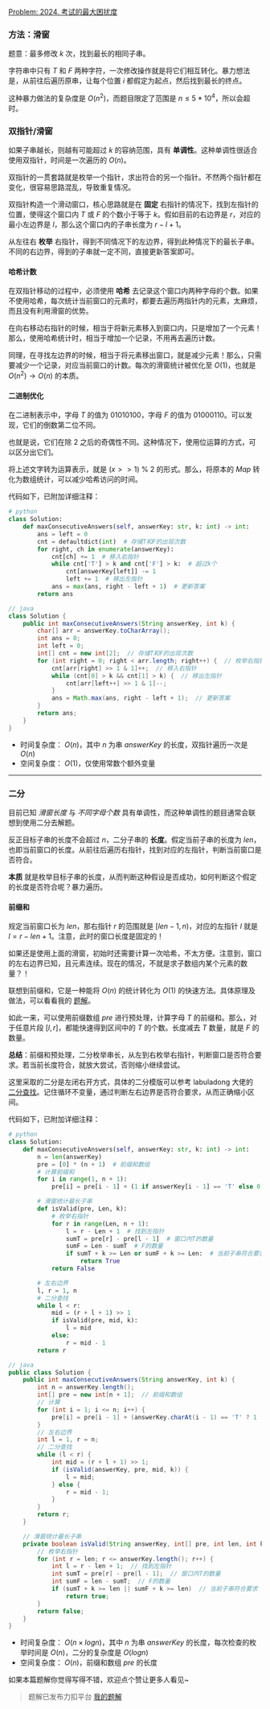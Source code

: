 [Problem: 2024. 考试的最大困扰度](https://leetcode.cn/problems/maximize-the-confusion-of-an-exam/description/)

### 方法：滑窗

题意：最多修改 $k$ 次，找到最长的相同子串。

字符串中只有 $T$ 和 $F$ 两种字符，一次修改操作就是将它们相互转化。暴力想法是，从前往后遍历原串，让每个位置 $i$ 都假定为起点，然后找到最长的终点。

这种暴力做法的复杂度是 $O(n^2)$，而题目限定了范围是 $n\leq 5*10^4$，所以会超时。

### 双指针/滑窗

如果子串越长，则越有可能超过 $k$ 的容纳范围，具有 **单调性**。这种单调性很适合使用双指针，时间是一次遍历的 $O(n)$。

双指针的一贯套路就是枚举一个指针，求出符合的另一个指针。不然两个指针都在变化，很容易思路混乱，导致重复情况。

双指针构造一个滑动窗口，核心思路就是在 **固定** 右指针的情况下，找到左指针的位置，使得这个窗口内 $T$ 或 $F$ 的个数小于等于 $k$。假如目前的右边界是 $r$，对应的最小左边界是 $l$，那么这个窗口内的子串长度为 $r-l+1$。

从左往右 **枚举** 右指针，得到不同情况下的左边界，得到此种情况下的最长子串。不同的右边界，得到的子串就一定不同，直接更新答案即可。

#### 哈希计数

在双指针移动的过程中，必须使用 **哈希** 去记录这个窗口内两种字母的个数。如果不使用哈希，每次统计当前窗口的元素时，都要去遍历两指针内的元素，太麻烦，而且没有利用滑窗的优势。

在向右移动右指针的时候，相当于将新元素移入到窗口内，只是增加了一个元素！那么，使用哈希统计时，相当于增加一个记录，不用再去遍历计数。

同理，在寻找左边界的时候，相当于将元素移出窗口，就是减少元素！那么，只需要减少一个记录，对应当前窗口的计数。每次的滑窗统计被优化至 $O(1)$，也就是 $O(n^2)\rightarrow O(n)$ 的本质。

#### 二进制优化

在二进制表示中，字母 $T$ 的值为 $01010100$，字母 $F$ 的值为 $01000110$。可以发现，它们的倒数第二位不同。

也就是说，它们在除 $2$ 之后的奇偶性不同。这种情况下，使用位运算的方式，可以区分出它们。

将上述文字转为运算表示，就是 $(x>>1)$ % $2$ 的形式。那么，将原本的 $Map$ 转化为数组统计，可以减少哈希访问的时间。

代码如下，已附加详细注释：

```Python
# python
class Solution:
    def maxConsecutiveAnswers(self, answerKey: str, k: int) -> int:
        ans = left = 0
        cnt = defaultdict(int)  # 存储T和F的出现次数
        for right, ch in enumerate(answerKey):
            cnt[ch] += 1  # 移入右指针
            while cnt['T'] > k and cnt['F'] > k:  # 超过k个
                cnt[answerKey[left]] -= 1
                left += 1  # 移出左指针
            ans = max(ans, right - left + 1)  # 更新答案
        return ans
```

```Java
// java
class Solution {
    public int maxConsecutiveAnswers(String answerKey, int k) {
        char[] arr = answerKey.toCharArray();
        int ans = 0;
        int left = 0;
        int[] cnt = new int[2];  // 存储T和F的出现次数
        for (int right = 0; right < arr.length; right++) {  // 枚举右指针
            cnt[arr[right] >> 1 & 1]++;  // 移入右指针
            while (cnt[0] > k && cnt[1] > k) {  // 移出左指针
                cnt[arr[left++] >> 1 & 1]--;
            }
            ans = Math.max(ans, right - left + 1);  // 更新答案
        }
        return ans;
    }
}
```

- 时间复杂度： $O(n)$，其中 $n$ 为串 $answerKey$ 的长度，双指针遍历一次是 $O(n)$
- 空间复杂度： $O(1)$，仅使用常数个额外变量

---

### 二分

目前已知 *滑窗长度* 与 *不同字母个数* 具有单调性，而这种单调性的题目通常会联想到使用二分去解题。

反正目标子串的长度不会超过 $n$，二分子串的 **长度**。假定当前子串的长度为 $len$，也即当前窗口的长度。从前往后遍历右指针，找到对应的左指针，判断当前窗口是否符合。

**本质** 就是枚举目标子串的长度，从而判断这种假设是否成功，如何判断这个假定的长度是否符合呢？暴力遍历。

#### 前缀和

规定当前窗口长为 $len$，那右指针 $r$ 的范围就是 $[len-1,n)$，对应的左指针 $l$ 就是 $l=r-len+1$。注意，此时的窗口长度是固定的！

如果还是使用上面的滑窗，初始时还需要计算一次哈希，不太方便。注意到，窗口的左右边界已知，且元素连续。现在的情况，不就是求子数组内某个元素的数量？！

联想到前缀和，它是一种能将 $O(n)$ 的统计转化为 $O(1)$ 的快速方法。具体原理及做法，可以看看我的 [题解](https://leetcode.cn/problems/minimum-operations-to-make-all-array-elements-equal/solutions/2842529/pai-xu-qian-zhui-he-er-fen-fei-chang-qin-biux/)。

如此一来，可以使用前缀数组 $pre$ 进行预处理，计算字母 $T$ 的前缀和。那么，对于任意片段 $[l,r]$，都能快速得到区间中的 $T$ 的个数。长度减去 $T$ 数量，就是 $F$ 的数量。

**总结**：前缀和预处理，二分枚举串长，从左到右枚举右指针，判断窗口是否符合要求。若当前长度符合，就放大尝试，否则缩小继续尝试。

这里采取的二分是左闭右开方式，具体的二分模版可以参考 labuladong 大佬的 [二分查找](https://leetcode.cn/problems/binary-search/solutions/8337/er-fen-cha-zhao-xiang-jie-by-labuladong/)。记住循环不变量，通过判断左右边界是否符合要求，从而正确缩小区间。

代码如下，已附加详细注释：

```Python
# python
class Solution:
    def maxConsecutiveAnswers(self, answerKey: str, k: int) -> int:
        n = len(answerKey)
        pre = [0] * (n + 1)  # 前缀和数组
        # 计算前缀和
        for i in range(1, n + 1):
            pre[i] = pre[i - 1] + (1 if answerKey[i - 1] == 'T' else 0)

        # 滑窗统计最长子串
        def isValid(pre, Len, k):
            # 枚举右指针
            for r in range(Len, n + 1):
                l = r - Len + 1  # 找到左指针
                sumT = pre[r] - pre[l - 1]  # 窗口内T的数量
                sumF = Len - sumT  # F的数量
                if sumT + k >= Len or sumF + k >= Len:  # 当前子串符合要求
                    return True
            return False

        # 左右边界
        l, r = 1, n
        # 二分查找
        while l < r:
            mid = (r + l + 1) >> 1
            if isValid(pre, mid, k):
                l = mid
            else:
                r = mid - 1
        return r
```

```Java
// java
public class Solution {
    public int maxConsecutiveAnswers(String answerKey, int k) {
        int n = answerKey.length();
        int[] pre = new int[n + 1];  // 前缀和数组
        // 计算
        for (int i = 1; i <= n; i++) {
            pre[i] = pre[i - 1] + (answerKey.charAt(i - 1) == 'T' ? 1 : 0);
        }
        // 左右边界
        int l = 1, r = n;
        // 二分查找
        while (l < r) {
            int mid = (r + l + 1) >> 1;
            if (isValid(answerKey, pre, mid, k)) {
                l = mid;
            } else {
                r = mid - 1;
            }
        }
        return r;
    }

    // 滑窗统计最长子串
    private boolean isValid(String answerKey, int[] pre, int len, int k) {
        // 枚举右指针
        for (int r = len; r <= answerKey.length(); r++) {
            int l = r - len + 1;  // 找到左指针
            int sumT = pre[r] - pre[l - 1];  // 窗口内T的数量
            int sumF = len - sumT;  // F的数量
            if (sumT + k >= len || sumF + k >= len)  // 当前子串符合要求
                return true;
        }
        return false;
    }
}
```

- 时间复杂度： $O(n\times logn)$，其中 $n$ 为串 $answerKey$ 的长度，每次检查的枚举时间是 $O(n)$，二分的复杂度是 $O(logn)$
- 空间复杂度： $O(n)$，前缀和数组 $pre$ 的长度

如果本篇题解你觉得写得不错，欢迎点个赞让更多人看见~

> 题解已发布力扣平台 [我的题解](https://leetcode.cn/problems/maximize-the-confusion-of-an-exam/solutions/2901292/yi-ti-shuang-jie-shuang-zhi-zhen-ha-xi-e-cods/)
